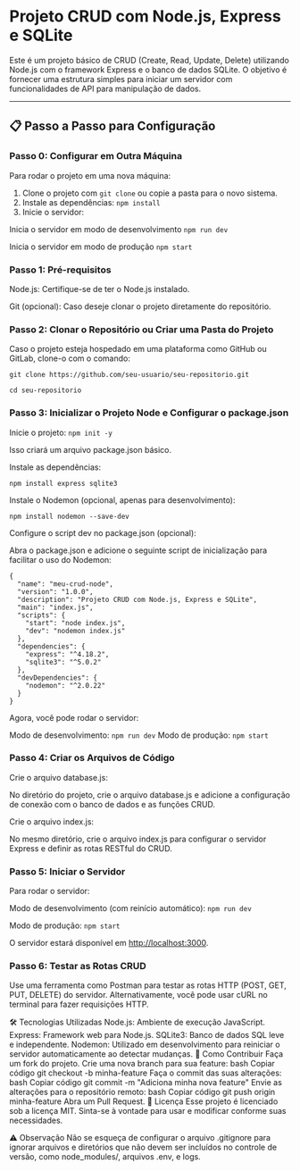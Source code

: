 # Projeto CRUD com Node.js, Express e SQLite

Este é um projeto básico de CRUD (Create, Read, Update, Delete) utilizando Node.js com o framework Express e o banco de dados SQLite.
O objetivo é fornecer uma estrutura simples para iniciar um servidor com funcionalidades de API para manipulação de dados.

---

## 📋 Passo a Passo para Configuração

### Passo 0: Configurar em Outra Máquina

Para rodar o projeto em uma nova máquina:

1. Clone o projeto com `git clone` ou copie a pasta para o novo sistema.
2. Instale as dependências: `npm install`
3. Inicie o servidor:

  Inicia o servidor em modo de desenvolvimento
    `npm run dev`

  Inicia o servidor em modo de produção
    `npm start`

### Passo 1: Pré-requisitos

Node.js: Certifique-se de ter o Node.js instalado.

Git (opcional): Caso deseje clonar o projeto diretamente do repositório.

### Passo 2: Clonar o Repositório ou Criar uma Pasta do Projeto

Caso o projeto esteja hospedado em uma plataforma como GitHub ou GitLab, clone-o com o comando:

    git clone https://github.com/seu-usuario/seu-repositorio.git

    cd seu-repositorio

### Passo 3: Inicializar o Projeto Node e Configurar o package.json

Inicie o projeto:
    `npm init -y`

Isso criará um arquivo package.json básico.

Instale as dependências:

    npm install express sqlite3

Instale o Nodemon (opcional, apenas para desenvolvimento):

    npm install nodemon --save-dev

Configure o script dev no package.json (opcional):

Abra o package.json e adicione o seguinte script de inicialização para facilitar o uso do Nodemon:

    {
      "name": "meu-crud-node",
      "version": "1.0.0",
      "description": "Projeto CRUD com Node.js, Express e SQLite",
      "main": "index.js",
      "scripts": {
        "start": "node index.js",
        "dev": "nodemon index.js"
      },
      "dependencies": {
        "express": "^4.18.2",
        "sqlite3": "^5.0.2"
      },
      "devDependencies": {
        "nodemon": "^2.0.22"
      }
    }

Agora, você pode rodar o servidor:

Modo de desenvolvimento: `npm run dev`
Modo de produção: `npm start`

### Passo 4: Criar os Arquivos de Código

Crie o arquivo database.js:

No diretório do projeto, crie o arquivo database.js e adicione a configuração de conexão com o banco de dados e as funções CRUD.

Crie o arquivo index.js:

No mesmo diretório, crie o arquivo index.js para configurar o servidor Express e definir as rotas RESTful do CRUD.

### Passo 5: Iniciar o Servidor

Para rodar o servidor:

Modo de desenvolvimento (com reinício automático):
`npm run dev`

Modo de produção:
`npm start`

O servidor estará disponível em <http://localhost:3000>.

### Passo 6: Testar as Rotas CRUD

Use uma ferramenta como Postman para testar as rotas HTTP (POST, GET, PUT, DELETE) do servidor.
Alternativamente, você pode usar cURL no terminal para fazer requisições HTTP.

🛠 Tecnologias Utilizadas
Node.js: Ambiente de execução JavaScript.
Express: Framework web para Node.js.
SQLite3: Banco de dados SQL leve e independente.
Nodemon: Utilizado em desenvolvimento para reiniciar o servidor automaticamente ao detectar mudanças.
🚀 Como Contribuir
Faça um fork do projeto.
Crie uma nova branch para sua feature:
bash
Copiar código
git checkout -b minha-feature
Faça o commit das suas alterações:
bash
Copiar código
git commit -m "Adiciona minha nova feature"
Envie as alterações para o repositório remoto:
bash
Copiar código
git push origin minha-feature
Abra um Pull Request.
📜 Licença
Esse projeto é licenciado sob a licença MIT. Sinta-se à vontade para usar e modificar conforme suas necessidades.

⚠️ Observação
Não se esqueça de configurar o arquivo .gitignore para ignorar arquivos e diretórios que não devem ser incluídos no controle de versão, como node_modules/, arquivos .env, e logs.
